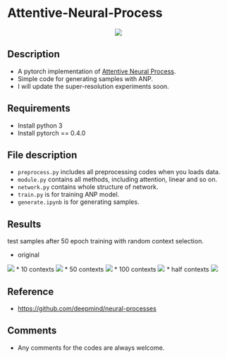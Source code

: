 # Attentive-Neural-Process
<p align="center">
<img src="pngs/anp.png">
</p>

## Description
* A pytorch implementation of [Attentive Neural Process](https://arxiv.org/abs/1901.05761).
* Simple code for generating samples with ANP.
* I will update the super-resolution experiments soon.

## Requirements
  * Install python 3
  * Install pytorch == 0.4.0

## File description
  * `preprocess.py` includes all preprocessing codes when you loads data.
  * `module.py` contains all methods, including attention, linear and so on.
  * `network.py` contains whole structure of network.
  * `train.py` is for training ANP model.
  * `generate.ipynb` is for generating samples.

## Results
test samples after 50 epoch training with random context selection.

* original 
<img src="pngs/original.png">
* 10 contexts 
<img src="pngs/result_10.png">
* 50 contexts 
<img src="pngs/result_50.png">
* 100 contexts 
<img src="pngs/result_100.png">
* half contexts 
<img src="pngs/result_half.png">


## Reference
  * https://github.com/deepmind/neural-processes

## Comments
  * Any comments for the codes are always welcome.
